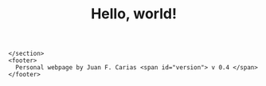 <html>
  <head>
    <title> Hello, World! </title>
  </head>
  <body>
    <header> 
      <h1> Hello, world! </h1>
    </header>
    <section class="main">
    
    </section>
    <footer>
      Personal webpage by Juan F. Carias <span id="version"> v 0.4 </span>
    </footer>
  </body>
</html>

